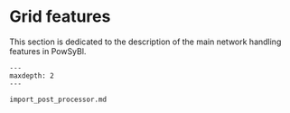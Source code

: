 # Grid features

This section is dedicated to the description of the main network handling features in PowSyBl. 

```{toctree}
---
maxdepth: 2
---

import_post_processor.md
```
